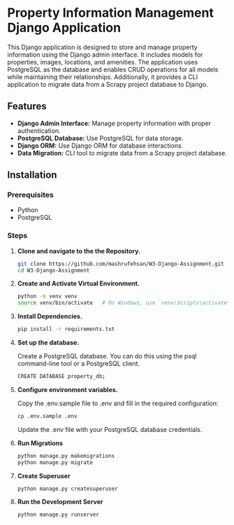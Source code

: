 
# Property Information Management Django Application

This Django application is designed to store and manage property information using the Django admin interface. It includes models for properties, images, locations, and amenities. The application uses PostgreSQL as the database and enables CRUD operations for all models while maintaining their relationships. Additionally, it provides a CLI application to migrate data from a Scrapy project database to Django.


## Features

- **Django Admin Interface:** Manage property information with proper authentication.
- **PostgreSQL Database:** Use PostgreSQL for data storage.
- **Django ORM:** Use Django ORM for database interactions.
- **Data Migration:** CLI tool to migrate data from a Scrapy project database.

## Installation

### Prerequisites
- Python
- PostgreSQL

### Steps

1. **Clone and navigate to the the Repository.**
    ```bash
    git clone https://github.com/mashrufehsan/W3-Django-Assignment.git
    cd W3-Django-Assignment
    ```
2. **Create and Activate Virtual Environment.**
    ```bash
    python -m venv venv
    source venv/bin/activate   # On Windows, use `venv\Scripts\activate`
    ```
3. **Install Dependencies.**
    ```bash
    pip install -r requirements.txt
    ```
4. **Set up the database.**

    Create a PostgreSQL database. You can do this using the psql command-line tool or a PostgreSQL client.
    ```bash
    CREATE DATABASE property_db;
    ```
5. **Configure environment variables.**

    Copy the .env.sample file to .env and fill in the required configuration:

    ```bash
    cp .env.sample .env
    ```
    Update the .env file with your PostgreSQL database credentials.
6. **Run Migrations**
    ```bash
    python manage.py makemigrations
    python manage.py migrate
    ```
7. **Create Superuser**
    ```bash
    python manage.py createsuperuser
    ```
8. **Run the Development Server**
    ```bash
    python manage.py runserver
    ```

